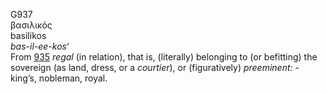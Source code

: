 <body>
  <p>G937<br>  βασιλικός  <br> basilikos  <br><i>bas-il-ee-kos‘ </i><br>From <a href="g0935.htm">935</a>  <i>regal</i> (in relation), that is, (literally) belonging to (or befitting) the sovereign (as land, dress, or a <i>courtier</i>), or (figuratively) <i>preeminent:</i> - king’s, nobleman, royal.<br></p>
 </body>